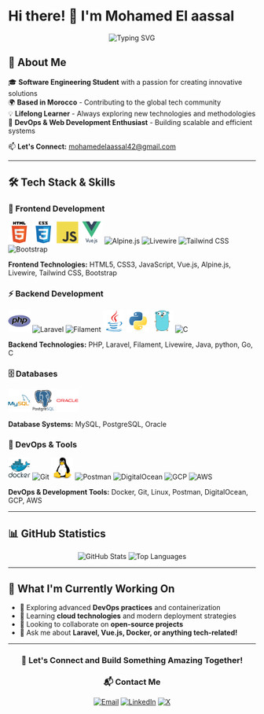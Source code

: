 # Hi there! 👋 I'm Mohamed El aassal

<div align="center">

![Typing SVG](https://readme-typing-svg.herokuapp.com?font=Fira+Code&pause=1000&color=2196F3&center=true&vCenter=true&width=435&lines=Full+Stack+Developer;Software+Engineering+Student;DevOps+Enthusiast;Lifelong+Learner+from+Morocco)

</div>

## 🚀 About Me

🎓 **Software Engineering Student** with a passion for creating innovative solutions  
🌍 **Based in Morocco** - Contributing to the global tech community  
💡 **Lifelong Learner** - Always exploring new technologies and methodologies  
🔧 **DevOps & Web Development Enthusiast** - Building scalable and efficient systems  

📫 **Let's Connect:** [mohamedelaassal42@gmail.com](mailto:mohamedelaassal42@gmail.com)

---

## 🛠️ Tech Stack & Skills

### 🎨 Frontend Development
<p align="left">
  <img src="https://raw.githubusercontent.com/devicons/devicon/master/icons/html5/html5-original-wordmark.svg" alt="HTML5" width="45" height="45"/>
  <img src="https://raw.githubusercontent.com/devicons/devicon/master/icons/css3/css3-original-wordmark.svg" alt="CSS3" width="45" height="45"/>
  <img src="https://raw.githubusercontent.com/devicons/devicon/master/icons/javascript/javascript-original.svg" alt="JavaScript" width="45" height="45"/>
  <img src="https://raw.githubusercontent.com/devicons/devicon/master/icons/vuejs/vuejs-original-wordmark.svg" alt="Vue.js" width="45" height="45"/>
  <img src="https://icon.icepanel.io/Technology/svg/Livewire.svg" alt="Alpine.js" width="45" height="45"/>
  <img src="https://icon.icepanel.io/Technology/svg/Alpine.js.svg" alt="Livewire" width="45" height="45"/>
  <img src="https://upload.wikimedia.org/wikipedia/commons/d/d5/Tailwind_CSS_Logo.svg" alt="Tailwind CSS" width="45" height="45"/>
  <img src="https://upload.wikimedia.org/wikipedia/commons/b/b2/Bootstrap_logo.svg" alt="Bootstrap" width="45" height="45"/>
  
</p>

**Frontend Technologies:** HTML5, CSS3, JavaScript, Vue.js, Alpine.js, Livewire, Tailwind CSS, Bootstrap

### ⚡ Backend Development
<p align="left">
  <img src="https://raw.githubusercontent.com/devicons/devicon/master/icons/php/php-original.svg" alt="PHP" width="45" height="45"/>
  <img src="https://cdn.worldvectorlogo.com/logos/laravel-2.svg" alt="Laravel" width="45" height="45"/>
  <img src="https://avatars.githubusercontent.com/u/64450473?s=48&v=4" alt="Filament" width="45" height="45"/>
  <img src="https://raw.githubusercontent.com/devicons/devicon/master/icons/java/java-original.svg" alt="Java" width="45" height="45"/>
  <img src="https://raw.githubusercontent.com/devicons/devicon/master/icons/python/python-original.svg" alt="Python" width="45" height="45"/>
  <img src="https://raw.githubusercontent.com/devicons/devicon/master/icons/go/go-original.svg" alt="Go" width="45" height="45"/>
  <img src="https://icon.icepanel.io/Technology/svg/C.svg" alt="C" width="45" height="45"/>
  
</p>

**Backend Technologies:** PHP, Laravel, Filament, Livewire, Java, python, Go, C

### 🗄️ Databases
<p align="left">
  <img src="https://raw.githubusercontent.com/devicons/devicon/master/icons/mysql/mysql-original-wordmark.svg" alt="MySQL" width="45" height="45"/>
  <img src="https://raw.githubusercontent.com/devicons/devicon/master/icons/postgresql/postgresql-original-wordmark.svg" alt="PostgreSQL" width="45" height="45"/>
  <img src="https://raw.githubusercontent.com/devicons/devicon/master/icons/oracle/oracle-original.svg" alt="Oracle" width="45" height="45"/>
</p>

**Database Systems:** MySQL, PostgreSQL, Oracle

### 🔧 DevOps & Tools
<p align="left">
  <img src="https://raw.githubusercontent.com/devicons/devicon/master/icons/docker/docker-original-wordmark.svg" alt="Docker" width="45" height="45"/>
  <img src="https://www.vectorlogo.zone/logos/git-scm/git-scm-icon.svg" alt="Git" width="45" height="45"/>
  <img src="https://raw.githubusercontent.com/devicons/devicon/master/icons/linux/linux-original.svg" alt="Linux" width="45" height="45"/>
  <img src="https://www.vectorlogo.zone/logos/getpostman/getpostman-icon.svg" alt="Postman" width="45" height="45"/>
  <img src="https://icon.icepanel.io/Technology/svg/Digital-Ocean.svg" alt="DigitalOcean" width="45" height="45"/>
  <img src="https://icon.icepanel.io/Technology/svg/Google-Cloud.svg" alt="GCP" width="45" height="45"/>
  <img src="https://icon.icepanel.io/Technology/svg/AWS.svg" alt="AWS" width="45" height="45"/>

</p>

**DevOps & Development Tools:** Docker, Git, Linux, Postman, DigitalOcean, GCP, AWS


---

## 📊 GitHub Statistics

<div align="center">
  <img src="https://github-readme-stats.vercel.app/api?username=mohamedelaassal&show_icons=true&theme=tokyonight&hide_border=true&count_private=true" alt="GitHub Stats" height="165"/>
  <img src="https://github-readme-stats.vercel.app/api/top-langs?username=mohamedelaassal&show_icons=true&theme=tokyonight&layout=compact&hide_border=true" alt="Top Languages" height="165"/>
</div>


---

## 🌟 What I'm Currently Working On

- 🔭 Exploring advanced **DevOps practices** and containerization  
- 🌱 Learning **cloud technologies** and modern deployment strategies  
- 👯 Looking to collaborate on **open-source projects**  
- 💬 Ask me about **Laravel, Vue.js, Docker, or anything tech-related!**

---

<div align="center">

### 🤝 Let's Connect and Build Something Amazing Together!

### 📬 Contact Me


[![Email](https://img.shields.io/badge/Email-D14836?style=for-the-badge&logo=gmail&logoColor=white)](mailto:mohamedelaassal42@gmail.com)
[![LinkedIn](https://img.shields.io/badge/LinkedIn-0077B5?style=for-the-badge&logo=linkedin&logoColor=white)](https://www.linkedin.com/in/mohamed-el-aassal-910486267/)
[![X](https://img.shields.io/badge/-000000?style=for-the-badge&logo=x&logoColor=white)](https://x.com/Lzz_gottalent)



</div>

